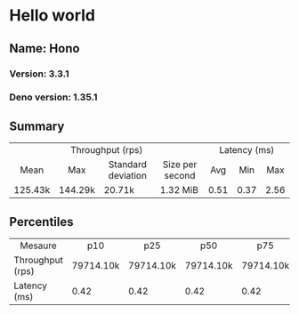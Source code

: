 # Hello world
## Name: Hono 

### Version: 3.3.1
### Deno version: 1.35.1

## Summary
<table>
<tr>
    <td align="center" colspan="4">Throughput (rps)</td>
    <td align="center" colspan="3">Latency (ms)</td>
</tr>
<tr>
    <td align="center">Mean</td>
    <td align="center">Max</td>
    <td align="center">Standard deviation</td>
    <td align="center">Size per second</td>
    <td align="center">Avg</td>
    <td align="center">Min</td>
    <td align="center">Max</td>
</tr>
<tr>
    <td>125.43k</td>
    <td>144.29k</td>
    <td>20.71k</td>
    <td>1.32 MiB</td>
    <td>0.51</td>
    <td>0.37</td>
    <td>2.56</td>
</tr>
</table>

## Percentiles

<table>
<tr>
  <td align="center">Mesaure</td>
  <td align="center">p10</td>
  <td align="center">p25</td>
  <td align="center">p50</td>
  <td align="center">p75</td>
  <td align="center">p90</td>
  <td align="center">p95</td>
  <td align="center">p99</td>
</tr>
<tr>
  <td>Throughput (rps)</td>
  <td>79714.10k</td>
  <td>79714.10k</td>
  <td>79714.10k</td>
  <td>79714.10k</td>
  <td>144288.81k</td>
  <td>144288.81k</td>
  <td>144288.81k</td>
</tr>
<tr>
  <td>Latency (ms)</td>
  <td>0.42</td>
  <td>0.42</td>
  <td>0.42</td>
  <td>0.42</td>
  <td>0.56</td>
  <td>0.83</td>
  <td>1.25</td>
</tr>
</table>
